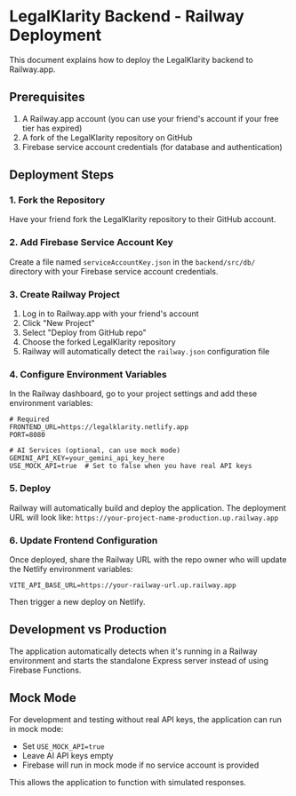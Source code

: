 # LegalKlarity Backend - Railway Deployment

This document explains how to deploy the LegalKlarity backend to Railway.app.

## Prerequisites

1. A Railway.app account (you can use your friend's account if your free tier has expired)
2. A fork of the LegalKlarity repository on GitHub
3. Firebase service account credentials (for database and authentication)

## Deployment Steps

### 1. Fork the Repository
Have your friend fork the LegalKlarity repository to their GitHub account.

### 2. Add Firebase Service Account Key
Create a file named `serviceAccountKey.json` in the `backend/src/db/` directory with your Firebase service account credentials.

### 3. Create Railway Project
1. Log in to Railway.app with your friend's account
2. Click "New Project"
3. Select "Deploy from GitHub repo"
4. Choose the forked LegalKlarity repository
5. Railway will automatically detect the `railway.json` configuration file

### 4. Configure Environment Variables
In the Railway dashboard, go to your project settings and add these environment variables:

```
# Required
FRONTEND_URL=https://legalklarity.netlify.app
PORT=8080

# AI Services (optional, can use mock mode)
GEMINI_API_KEY=your_gemini_api_key_here
USE_MOCK_API=true  # Set to false when you have real API keys
```

### 5. Deploy
Railway will automatically build and deploy the application. The deployment URL will look like:
`https://your-project-name-production.up.railway.app`

### 6. Update Frontend Configuration
Once deployed, share the Railway URL with the repo owner who will update the Netlify environment variables:

```
VITE_API_BASE_URL=https://your-railway-url.up.railway.app
```

Then trigger a new deploy on Netlify.

## Development vs Production

The application automatically detects when it's running in a Railway environment and starts the standalone Express server instead of using Firebase Functions.

## Mock Mode

For development and testing without real API keys, the application can run in mock mode:
- Set `USE_MOCK_API=true`
- Leave AI API keys empty
- Firebase will run in mock mode if no service account is provided

This allows the application to function with simulated responses.